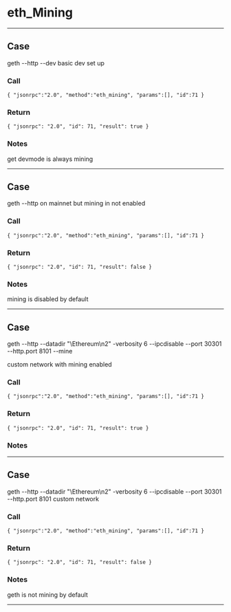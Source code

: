 # eth_Mining
---
## Case
  geth --http --dev
  basic dev set up
  
### Call
``
{
	"jsonrpc":"2.0",
	"method":"eth_mining",
	"params":[],
	"id":71
}
`` 

### Return
``{
    "jsonrpc": "2.0",
    "id": 71,
    "result": true
}``

### Notes

get devmode is always mining
 
---
## Case
  geth --http
  on mainnet but mining in not enabled
  
### Call
``
{
	"jsonrpc":"2.0",
	"method":"eth_mining",
	"params":[],
	"id":71
}
`` 

### Return
``{
    "jsonrpc": "2.0",
    "id": 71,
    "result": false
}``

### Notes

mining is disabled by default

---
## Case
  geth --http --datadir "\Ethereum\n2" -verbosity 6 --ipcdisable --port 30301 --http.port 8101 --mine

  custom network with mining enabled
  
### Call
``
{
	"jsonrpc":"2.0",
	"method":"eth_mining",
	"params":[],
	"id":71
}
`` 

### Return
``{
    "jsonrpc": "2.0",
    "id": 71,
    "result": true
}``

### Notes

---

## Case

geth --http --datadir "\Ethereum\n2" -verbosity 6 --ipcdisable --port 30301 --http.port 8101
custom network
  
### Call
``
{
	"jsonrpc":"2.0",
	"method":"eth_mining",
	"params":[],
	"id":71
}
`` 

### Return
``{
    "jsonrpc": "2.0",
    "id": 71,
    "result": false
}``

### Notes

geth is not mining by default

---
